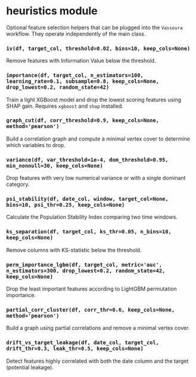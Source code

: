 # heuristics module

Optional feature selection helpers that can be plugged into the `Vassoura`
workflow. They operate independently of the main class.

### `iv(df, target_col, threshold=0.02, bins=10, keep_cols=None)`
Remove features with Information Value below the threshold.

### `importance(df, target_col, n_estimators=100, learning_rate=0.1, subsample=0.8, keep_cols=None, drop_lowest=0.2, random_state=42)`
Train a light XGBoost model and drop the lowest scoring features using SHAP gain.
Requires `xgboost` and `shap` installed.

### `graph_cut(df, corr_threshold=0.9, keep_cols=None, method='pearson')`
Build a correlation graph and compute a minimal vertex cover to determine
which variables to drop.

### `variance(df, var_threshold=1e-4, dom_threshold=0.95, min_nonnull=30, keep_cols=None)`
Drop features with very low numerical variance or with a single dominant
category.

### `psi_stability(df, date_col, window, target_col=None, bins=10, psi_thr=0.25, keep_cols=None)`
Calculate the Population Stability Index comparing two time windows.

### `ks_separation(df, target_col, ks_thr=0.05, n_bins=10, keep_cols=None)`
Remove columns with KS-statistic below the threshold.

### `perm_importance_lgbm(df, target_col, metric='auc', n_estimators=300, drop_lowest=0.2, random_state=42, keep_cols=None)`
Drop the least important features according to LightGBM permutation importance.

### `partial_corr_cluster(df, corr_thr=0.6, keep_cols=None, method='pearson')`
Build a graph using partial correlations and remove a minimal vertex cover.

### `drift_vs_target_leakage(df, date_col, target_col, drift_thr=0.3, leak_thr=0.5, keep_cols=None)`
Detect features highly correlated with both the date column and the target (potential leakage).
